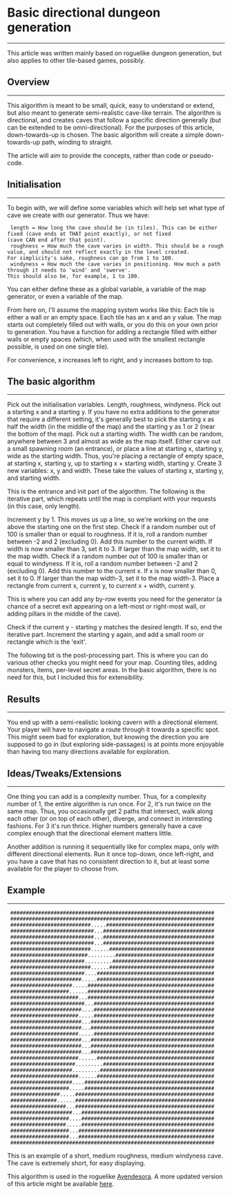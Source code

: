 # Basic directional dungeon generation

---

This article was written mainly based on roguelike dungeon generation, but also applies to other tile-based games, possibly.  

## Overview

---

This algorithm is meant to be small, quick, easy to understand or extend, but also meant to generate semi-realistic cave-like terrain. The algorithm is directional, and creates caves that follow a specific direction generally (but can be extended to be omni-directional). For the purposes of this article, down-towards-up is chosen. The basic algorithm will create a simple down-towards-up path, winding to straight.  

The article will aim to provide the concepts, rather than code or pseudo-code.  

## Initialisation

---

To begin with, we will define some variables which will help set what type of cave we create with our generator. Thus we have:  

```text
 length = How long the cave should be (in tiles). This can be either fixed (cave ends at THAT point exactly), or not fixed
(cave CAN end after that point).
 roughness = How much the cave varies in width. This should be a rough value, and should not reflect exactly in the level created.
For simplicity's sake, roughness can go from 1 to 100.
 windyness = How much the cave varies in positioning. How much a path through it needs to 'wind' and 'swerve'.
This should also be, for example, 1 to 100.
```

You can either define these as a global variable, a variable of the map generator, or even a variable of the map.  

From here on, I'll assume the mapping system works like this: Each tile is either a wall or an empty space. Each tile has an x and an y value. The map starts out completely filled out with walls, or you do this on your own prior to generation. You have a function for adding a rectangle filled with either walls or empty spaces (which, when used with the smallest rectangle possible, is used on one single tile).  

For convenience, x increases left to right, and y increases bottom to top.  

## The basic algorithm

---

Pick out the initialisation variables. Length, roughness, windyness. Pick out a starting x and a starting y. If you have no extra additions to the generator that require a different setting, it's generally best to pick the starting x as half the width (in the middle of the map) and the starting y as 1 or 2 (near the bottom of the map). Pick out a starting width. The width can be random, anywhere between 3 and almost as wide as the map itself. Either carve out a small spawning room (an entrance), or place a line at starting x, starting y, wide as the starting width. Thus, you're placing a rectangle of empty space, at starting x, starting y, up to starting x + starting width, starting y. Create 3 new variables: x, y and width. These take the values of starting x, starting y, and starting width.  

This is the entrance and init part of the algorithm. The following is the iterative part, which repeats until the map is compliant with your requests (in this case, only length).  

Increment y by 1. This moves us up a line, so we're working on the one above the starting one on the first step. Check if a random number out of 100 is smaller than or equal to roughness. If it is, roll a random number between -2 and 2 (excluding 0). Add this number to the current width. If width is now smaller than 3, set it to 3. If larger than the map width, set it to the map width. Check if a random number out of 100 is smaller than or equal to windyness. If it is, roll a random number between -2 and 2 (excluding 0). Add this number to the current x. If x is now smaller than 0, set it to 0. If larger than the map width-3, set it to the map width-3. Place a rectangle from current x, current y, to current x + width, current y.  

This is where you can add any by-row events you need for the generator (a chance of a secret exit appearing on a left-most or right-most wall, or adding pillars in the middle of the cave).  

Check if the current y - starting y matches the desired length. If so, end the iterative part. Increment the starting y again, and add a small room or rectangle which is the 'exit'.  

The following bit is the post-processing part. This is where you can do various other checks you might need for your map. Counting tiles, adding monsters, items, per-level secret areas. In the basic algorithm, there is no need for this, but I included this for extensibility.  

## Results

---

You end up with a semi-realistic looking cavern with a directional element. Your player will have to navigate a route through it towards a specific spot. This might seem bad for exploration, but knowing the direction you are supposed to go in (but exploring side-passages) is at points more enjoyable than having too many directions available for exploration.  

## Ideas/Tweaks/Extensions

---

One thing you can add is a complexity number. Thus, for a complexity number of 1, the entire algorithm is run once. For 2, it's run twice on the same map. Thus, you occasionally get 2 paths that intersect, walk along each other (or on top of each other), diverge, and connect in interesting fashions. For 3 it's run thrice. Higher numbers generally have a cave complex enough that the directional element matters little.  

Another addition is running it sequentially like for complex maps, only with different directional elements. Run it once top-down, once left-right, and you have a cave that has no consistent direction to it, but at least some available for the player to choose from.  

## Example

---

```text
 ##################################################################
 ##################################################################
 ##########################.....###################################
 ###########################...#################################### 
 ###########################...####################################
 ###########################...####################################
 ##########################......##################################
 #########################.........################################
 ########################.........#################################
 ##########################......##################################
 ########################....######################################
 #######################.....######################################
 ####################.....#########################################
 ###################......#########################################
 ######################...#########################################
 ########################...#######################################
 #######################....#######################################
 ######################.....#######################################
 #######################...########################################
 #######################...########################################
 ######################.....#######################################
 #######################...########################################
 #######################...########################################
 #######################...########################################
 ######################......######################################
 #####################.........####################################
 ####################.........#####################################
 ######################......######################################
 ####################....##########################################
 ###################.....##########################################
 ################.....#############################################
 ###############......#############################################
 ##################...#############################################
 ####################...###########################################
 ###################....###########################################
 ##################.....###########################################
 ###################...############################################
 ###################...############################################
 ##################################################################
```

This is an example of a short, medium roughness, medium windyness cave. The cave is extremely short, for easy displaying.  

This algorithm is used in the roguelike [Avendesora](../../../game/avendesora.md). A more updated version of this article might be available [here](http://remike.homelinux.org/dungeon-generation-in-avendesora).
